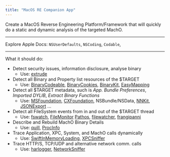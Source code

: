 ```yaml
---
title: "MacOS RE Companion App"
---
```


Create a MacOS Reverse Engineering Platform/Framework that will quickly do a static and dynamic analysis of the targeted MachO.

---

Explore Apple Docs: `NSUserDefaults`, `NSCoding`, `Codable`,

---

What it should do:
- Detect security issues, information disclosure, analyse binary
    - Use: [extrude](https://github.com/liamg/extrude)
- Detect all Binary and Property list resources of the $TARGET
    - Use: [BinaryCodeable](https://github.com/jverkoey/BinaryCodable), [BinaryCookies](https://github.com/interstateone/BinaryCookies), [BinaryKit](https://github.com/Cosmo/BinaryKit), [EasyMapping](https://github.com/lucasmedeirosleite/EasyMapping)
- Detect all $TARGET metadata, such is *App. Bundle Preferences*, *Imported DYLIB*, *Extract Binary Functions*
    - Use: [MSFoundation](https://github.com/mattstevens/MSFoundation), [CXFoundation](https://github.com/cx-org/CombineX/tree/master/Sources/CXFoundation), NSBundle/NSData, [NNKit](https://github.com/numist/NNKit), [JSONExport](https://github.com/Ahmed-Ali/JSONExport) ...
- Detect all FileSystem events from in and out of the $TARGET thread
    - Use: [fswatch](/macOS-filesystem-monitoring), [FileMonitor](https://github.com/objective-see/FileMonitor) [Pathos](https://github.com/dduan/Pathos), [filewatcher](https://github.com/santoru/filewatcher), [frangipanni](https://github.com/birchb1024/frangipanni)
- Describe and Rebuild MachO Binary Details
    - Use: [quill](https://github.com/anchore/quill), [ProcInfo](https://github.com/objective-see/ProcInfo)
- Trace Application, XPC, System, and MachO calls dynamically
    - Use: [SwiftInMemoryLoading](https://github.com/slyd0g/SwiftInMemoryLoading), [XPCSniffer](https://github.com/evilpenguin/XPCSniffer)
- Trace HTTP/S, TCP/UDP and alternative network comm. calls
    - Use: [harlogger](https://github.com/doronz88/harlogger), [NetworkSniffer](https://github.com/evilpenguin/NetworkSniffer)

